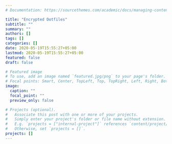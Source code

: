 ```yaml
---
# Documentation: https://sourcethemes.com/academic/docs/managing-content/

title: "Encrypted Dotfiles"
subtitle: ""
summary: ""
authors: []
tags: []
categories: []
date: 2020-05-19T15:55:27+05:00
lastmod: 2020-05-19T15:55:27+05:00
featured: false
draft: false

# Featured image
# To use, add an image named `featured.jpg/png` to your page's folder.
# Focal points: Smart, Center, TopLeft, Top, TopRight, Left, Right, BottomLeft, Bottom, BottomRight.
image:
  caption: ""
  focal_point: ""
  preview_only: false

# Projects (optional).
#   Associate this post with one or more of your projects.
#   Simply enter your project's folder or file name without extension.
#   E.g. `projects = ["internal-project"]` references `content/project/deep-learning/index.md`.
#   Otherwise, set `projects = []`.
projects: []
---
```

